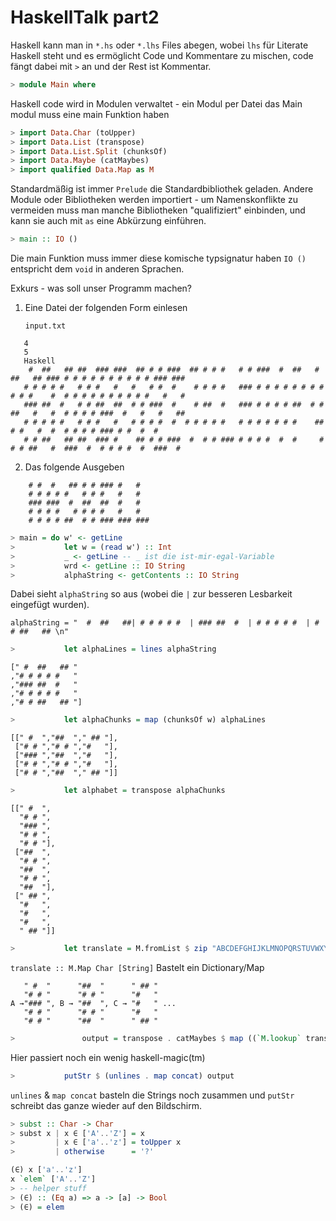 HaskellTalk part2
=================

Haskell kann man in `*.hs` oder `*.lhs` Files abegen, wobei `lhs` für Literate
Haskell steht und es ermöglicht Code und Kommentare zu mischen, code fängt dabei
mit `>` an und der Rest ist Kommentar.

```haskell
> module Main where
```

Haskell code wird in Modulen verwaltet - ein Modul per Datei
das Main modul muss eine main Funktion haben

```haskell
> import Data.Char (toUpper)
> import Data.List (transpose)
> import Data.List.Split (chunksOf)
> import Data.Maybe (catMaybes)
> import qualified Data.Map as M
```

Standardmäßig ist immer `Prelude` die Standardbibliothek geladen.
Andere Module oder Bibliotheken werden importiert - um Namenskonflikte zu
vermeiden muss man manche Bibliotheken "qualifiziert" einbinden, und kann sie
auch mit `as` eine Abkürzung einführen.

```haskell
> main :: IO ()
```

Die main Funktion muss immer diese komische typsignatur haben `IO ()` entspricht
dem `void` in anderen Sprachen.

Exkurs - was soll unser Programm machen?

1. Eine Datei der folgenden Form einlesen

   `input.txt`
```
   4
   5
   Haskell
    #  ##   ## ##  ### ###  ## # # ###  ## # # #   # # ###  #  ##   #  ##   ## ### # # # # # # # # # # ### ###
   # # # # #   # # #   #   #   # #  #    # # # #   ### # # # # # # # # # # #    #  # # # # # # # # # #   #   #
   ### ##  #   # # ##  ##  # # ###  #    # ##  #   ### # # # # ##  # # ##   #   #  # # # # ###  #   #   #   ##
   # # # # #   # # #   #   # # # #  #  # # # # #   # # # # # # #    ## # #   #  #  # # # # ### # #  #  #
   # # ##   ## ##  ### #    ## # # ###  #  # # ### # # # #  #  #     # # # ##   #  ###  #  # # # #  #  ###  #
```

2. Das folgende Ausgeben
```
    # #  #   ## # # ### #   #
    # # # # #   # # #   #   #
    ### ###  #  ##  ##  #   #
    # # # #   # # # #   #   #
    # # # # ##  # # ### ### ###
```

```haskell
> main = do w' <- getLine
>           let w = (read w') :: Int
>           _ <- getLine -- _ ist die ist-mir-egal-Variable
>           wrd <- getLine :: IO String
>           alphaString <- getContents :: IO String
```
Dabei sieht `alphaString` so aus (wobei die `|` zur besseren Lesbarkeit
eingefügt wurden).

`alphaString = "  #  ##   ##| # # # # #  | ### ##  #  | # # # # #  | # # ##   ## \n"`
```haskell
>           let alphaLines = lines alphaString
```
    [" #  ##   ## "
    ,"# # # # #   "
    ,"### ##  #   "
    ,"# # # # #   "
    ,"# # ##   ## "]
```haskell
>           let alphaChunks = map (chunksOf w) alphaLines
```
    [[" #  ","##  "," ## "],
     ["# # ","# # ","#   "],
     ["### ","##  ","#   "],
     ["# # ","# # ","#   "],
     ["# # ","##  "," ## "]]
```haskell
>           let alphabet = transpose alphaChunks
```
    [[" #  ",
      "# # ",
      "### ",
      "# # ",
      "# # "],
     ["##  ",
      "# # ",
      "##  ",
      "# # ",
      "##  "],
     [" ## ",
      "#   ",
      "#   ",
      "#   ",
      " ## "]]
```haskell
>           let translate = M.fromList $ zip "ABCDEFGHIJKLMNOPQRSTUVWXYZ?" alphabet
```
`translate :: M.Map Char [String]` Bastelt ein Dictionary/Map

       " #  "      "##  "      " ## "
       "# # "      "# # "      "#   "
    A →"### ", B → "##  ", C → "#   " ...
       "# # "      "# # "      "#   "
       "# # "      "##  "      " ## "

```haskell
>               output = transpose . catMaybes $ map ((`M.lookup` translate) . subst) wrd
```

Hier passiert noch ein wenig haskell-magic(tm)

```haskell
>           putStr $ (unlines . map concat) output
```

`unlines` & `map concat` basteln die Strings noch zusammen und `putStr` schreibt das ganze wieder auf den
Bildschirm.

```haskell
> subst :: Char -> Char
> subst x | x ∈ ['A'..'Z'] = x
>         | x ∈ ['a'..'z'] = toUpper x
>         | otherwise      = '?'

(∈) x ['a'..'z']
x `elem` ['A'..'Z']
> -- helper stuff
> (∈) :: (Eq a) => a -> [a] -> Bool
> (∈) = elem
```
